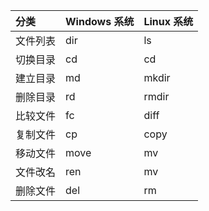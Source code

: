 分类	|Windows 系统	|Linux 系统
:-|:-|:-|
文件列表|	dir|	ls
切换目录	|cd|	cd
建立目录	|md|	mkdir
删除目录	|rd	|rmdir
比较文件	|fc|	diff
复制文件	|cp|	copy
移动文件	|move|	mv
文件改名	|ren|	mv
删除文件	|del	|rm